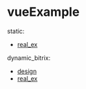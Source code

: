 # vueExample

<p>static:</p>
<ul>
  <li><a href="https://www.imagemark.ru/razrabotka/#process">real_ex</a></li>
</ul>
  

<p>dynamic_bitrix:</p>
<ul>
  <li><a href="https://www.figma.com/file/OF5jae9Z0yEf5vNS0XVHWA/%D0%B3%D0%B0%D0%B7%D0%BC%D0%B5%D1%82-%D0%BD%D0%B0-%D0%B2%D0%B5%D1%80%D1%81%D1%82%D0%BA%D1%83?node-id=980%3A5585&mode=dev">design</a></li>
  <li><a href="https://tk-gazmet.1vps.tech/buyers/delivery/">real_ex</a></li>
</ul>
